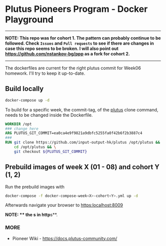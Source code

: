 # Plutus Pioneers Program - Docker Playground



------

**NOTE: This repo was for cohort 1. The pattern can probably continue to be followed. Check `Issues` and `Pull requests` to see if there are changes in case this repo seems to be broken. I will also point out https://github.com/nstankov-bg/ppp as a fork for cohort 2.**

------



The dockerfiles are current for the right plutus commit for Week06 homework. I'll try to keep it up-to-date.



## Build locally

```bash
docker-compose up -d
```

To build for a specific week, the commit-tag, of the [plutus](https://github.com/input-output-hk/plutus) clone command, needs to be changed inside the Dockerfile.

```dockerfile
WORKDIR /opt
### change here
ARG PLUTUS_GIT_COMMIT=ea0ca4e9f9821a9dbfc5255fa0f42b6f2b3887c4
###
RUN git clone https://github.com/input-output-hk/plutus /opt/plutus && \
	cd /opt/plutus && \
	git checkout ${PLUTUS_GIT_COMMIT}
```



## Prebuild images of week X (01 - 08) and cohort Y (1, 2)

Run the prebuild images with

```bash
docker-compose -f docker-compose-week<X>-cohort<Y>.yml up -d
```

Afterwards navigate your browser to [https:localhost:8009](https:localhost:8009)

**NOTE: ** the **s** in http**s**.





### MORE

- Pioneer Wiki - https://docs.plutus-community.com/
